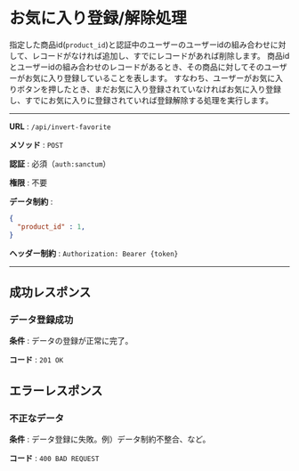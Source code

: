 # お気に入り登録/解除処理

指定した商品id(`product_id`)と認証中のユーザーのユーザーidの組み合わせに対して、レコードがなければ追加し、すでにレコードがあれば削除します。
商品idとユーザーidの組み合わせのレコードがあるとき、その商品に対してそのユーザーがお気に入り登録していることを表します。
すなわち、ユーザーがお気に入りボタンを押したとき、まだお気に入り登録されていなければお気に入り登録し、すでにお気に入りに登録されていれば登録解除する処理を実行します。

---

**URL** : `/api/invert-favorite`

**メソッド** : `POST`

**認証** : 必須（`auth:sanctum`）

**権限** : 不要

**データ制約** :

```json
{
  "product_id" : 1,
}
```

**ヘッダー制約** : `Authorization: Bearer {token}`  

---

## 成功レスポンス

### データ登録成功

**条件** : データの登録が正常に完了。

**コード** : `201 OK`

## エラーレスポンス

### 不正なデータ

**条件** : データ登録に失敗。例）データ制約不整合、など。

**コード** : `400 BAD REQUEST`
